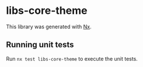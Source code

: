 # libs-core-theme

This library was generated with [Nx](https://nx.dev).

## Running unit tests

Run `nx test libs-core-theme` to execute the unit tests.
